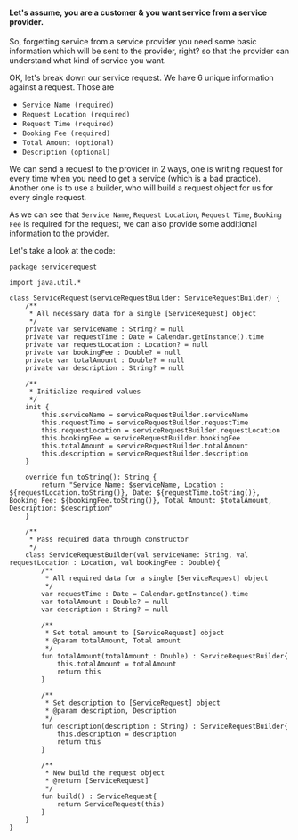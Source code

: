 #### Let's assume, you are a customer & you want service from a service provider. 
So, forgetting service from a service provider you need some basic information which will be sent to the provider, right? 
so that the provider can understand what kind of service you want. 

OK, let's break down our service request. We have 6 unique information against a request. Those are
* ``Service Name (required)``
* ``Request Location (required)``
* ``Request Time (required)``
* ``Booking Fee (required)``
* ``Total Amount (optional)``
* ``Description (optional)``

We can send a request to the provider in 2 ways, one is writing request for every time when you need to get a service (which is a bad practice).
Another one is to use a builder, who will build a request object for us for every single request.

As we can see that ``Service Name``, ``Request Location``, ``Request Time``, ``Booking Fee`` is required for the request, we can also provide some additional information to the provider.

Let's take a look at the code:

``````
package servicerequest

import java.util.*

class ServiceRequest(serviceRequestBuilder: ServiceRequestBuilder) {
    /**
     * All necessary data for a single [ServiceRequest] object
     */
    private var serviceName : String? = null
    private var requestTime : Date = Calendar.getInstance().time
    private var requestLocation : Location? = null
    private var bookingFee : Double? = null
    private var totalAmount : Double? = null
    private var description : String? = null

    /**
     * Initialize required values
     */
    init {
        this.serviceName = serviceRequestBuilder.serviceName
        this.requestTime = serviceRequestBuilder.requestTime
        this.requestLocation = serviceRequestBuilder.requestLocation
        this.bookingFee = serviceRequestBuilder.bookingFee
        this.totalAmount = serviceRequestBuilder.totalAmount
        this.description = serviceRequestBuilder.description
    }

    override fun toString(): String {
        return "Service Name: $serviceName, Location : ${requestLocation.toString()}, Date: ${requestTime.toString()}, Booking Fee: ${bookingFee.toString()}, Total Amount: $totalAmount, Description: $description"
    }

    /**
     * Pass required data through constructor
     */
    class ServiceRequestBuilder(val serviceName: String, val requestLocation : Location, val bookingFee : Double){
        /**
         * All required data for a single [ServiceRequest] object
         */
        var requestTime : Date = Calendar.getInstance().time
        var totalAmount : Double? = null
        var description : String? = null

        /**
         * Set total amount to [ServiceRequest] object
         * @param totalAmount, Total amount
         */
        fun totalAmount(totalAmount : Double) : ServiceRequestBuilder{
            this.totalAmount = totalAmount
            return this
        }

        /**
         * Set description to [ServiceRequest] object
         * @param description, Description
         */
        fun description(description : String) : ServiceRequestBuilder{
            this.description = description
            return this
        }

        /**
         * New build the request object
         * @return [ServiceRequest]
         */
        fun build() : ServiceRequest{
            return ServiceRequest(this)
        }
    }
}
``````
